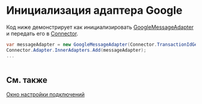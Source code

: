 # Инициализация адаптера Google

Код ниже демонстрирует как инициализировать [GoogleMessageAdapter](../api/StockSharp.Google.GoogleMessageAdapter.html) и передать его в [Connector](../api/StockSharp.Algo.Connector.html).

```cs
var messageAdapter = new GoogleMessageAdapter(Connector.TransactionIdGenerator);
Connector.Adapter.InnerAdapters.Add(messageAdapter);
...	
							
```

## См. также

[Окно настройки подключений](API_UI_ConnectorWindow.md)
